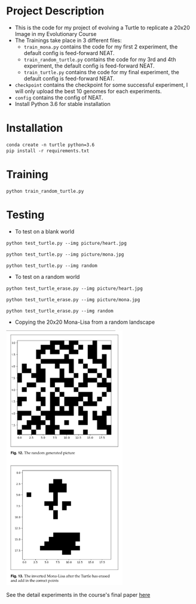 # Project Description

* This is the code for my project of evolving a Turtle to replicate a 20x20
  Image in my Evolutionary Course
* The Trainings take place in 3 different files:
    * `train_mona.py` contains the code for my first 2 experiment, the default
      config is feed-forward NEAT.
    * `train_random_turtle.py` contains the code for my 3rd and 4th experiment,
      the default config is feed-forward NEAT.
    * `train_turtle.py` contains the code for my final experiment, the default
      config is feed-forward NEAT.
* `checkpoint` contains the checkpoint for some successful experiment, I will only
  upload the best 10 genomes for each experiments.
* `config` contains the config of NEAT.
* Install Python 3.6 for stable installation

# Installation
```
conda create -n turtle python=3.6
pip install -r requirements.txt
```

# Training
```
python train_random_turtle.py
```

# Testing
* To test on a blank world
```
python test_turtle.py --img picture/heart.jpg

```
```
python test_turtle.py --img picture/mona.jpg

```
```
python test_turtle.py --img random

```
* To test on a random world
```
python test_turtle_erase.py --img picture/heart.jpg

```
```
python test_turtle_erase.py --img picture/mona.jpg

```
```
python test_turtle_erase.py --img random

```

* Copying the 20x20 Mona-Lisa from a random landscape

![image1](paper/random.png)

See the detail experiments in the course's final paper [here](paper/turtle_neat.pdf)
